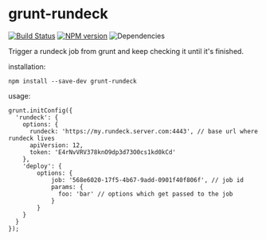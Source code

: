 # grunt-rundeck
[![Build Status](https://travis-ci.org/opentable/grunt-rundeck.png?branch=master)](https://travis-ci.org/opentable/grunt-rundeck) [![NPM version](https://badge.fury.io/js/grunt-rundeck.png)](http://badge.fury.io/js/grunt-rundeck) ![Dependencies](https://david-dm.org/opentable/grunt-rundeck.png)

Trigger a rundeck job from grunt and keep checking it until it's finished.

installation:

```npm install --save-dev grunt-rundeck```

usage:

```
grunt.initConfig({
  'rundeck': {
    options: {
      rundeck: 'https://my.rundeck.server.com:4443', // base url where rundeck lives
      apiVersion: 12,
      token: 'E4rNvVRV378knO9dp3d73O0cs1kd0kCd'
    },
    'deploy': {
        options: {
            job: '568e6020-17f5-4b67-9add-0901f40f806f', // job id
            params: {
              foo: 'bar' // options which get passed to the job
            }
        }
    }
  }
});

```
